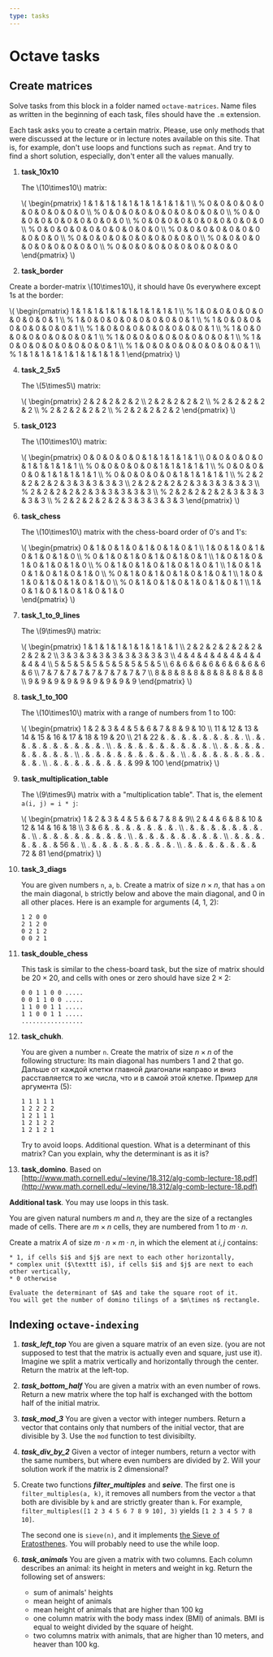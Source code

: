```yaml
---
type: tasks
---
```


# Octave tasks

## Create matrices

Solve tasks from this block in a folder named `octave-matrices`. Name files as written in the beginning of each task, files should have the `.m` extension.

Each task asks you to create a certain matrix. Please, use only methods that were discussed at the lecture or in lecture notes available on this site. That is, for example, don't use loops and functions such as `repmat`. And try to find a short solution, especially, don't enter all the values manually.

1. **task_10x10**

   The \\(10\\times10\\) matrix:

   \\(  \\begin{pmatrix}
   1 & 1 & 1 & 1 & 1 & 1 & 1 & 1 & 1 & 1 \\\\ %
   0 & 0 & 0 & 0 & 0 & 0 & 0 & 0 & 0 & 0 \\\\ %
   0 & 0 & 0 & 0 & 0 & 0 & 0 & 0 & 0 & 0 \\\\ %
   0 & 0 & 0 & 0 & 0 & 0 & 0 & 0 & 0 & 0 \\\\ %
   0 & 0 & 0 & 0 & 0 & 0 & 0 & 0 & 0 & 0 \\\\ %
   0 & 0 & 0 & 0 & 0 & 0 & 0 & 0 & 0 & 0 \\\\ %
   0 & 0 & 0 & 0 & 0 & 0 & 0 & 0 & 0 & 0 \\\\ %
   0 & 0 & 0 & 0 & 0 & 0 & 0 & 0 & 0 & 0 \\\\ %
   0 & 0 & 0 & 0 & 0 & 0 & 0 & 0 & 0 & 0 \\\\ %
   0 & 0 & 0 & 0 & 0 & 0 & 0 & 0 & 0 & 0
   \\end{pmatrix} \\)

3. **task_border**

Create a border-matrix \\(10\\times10\\), it should have 0s everywhere except 1s at the border:

   \\(  \\begin{pmatrix}
   1 & 1 & 1 & 1 & 1 & 1 & 1 & 1 & 1 & 1 \\\\ %
   1 & 0 & 0 & 0 & 0 & 0 & 0 & 0 & 0 & 1 \\\\ %
   1 & 0 & 0 & 0 & 0 & 0 & 0 & 0 & 0 & 1 \\\\ %
   1 & 0 & 0 & 0 & 0 & 0 & 0 & 0 & 0 & 1 \\\\ %
   1 & 0 & 0 & 0 & 0 & 0 & 0 & 0 & 0 & 1 \\\\ %
   1 & 0 & 0 & 0 & 0 & 0 & 0 & 0 & 0 & 1 \\\\ %
   1 & 0 & 0 & 0 & 0 & 0 & 0 & 0 & 0 & 1 \\\\ % 
   1 & 0 & 0 & 0 & 0 & 0 & 0 & 0 & 0 & 1 \\\\ %
   1 & 0 & 0 & 0 & 0 & 0 & 0 & 0 & 0 & 1 \\\\ %
   1 & 1 & 1 & 1 & 1 & 1 & 1 & 1 & 1 & 1
   \\end{pmatrix} \\)

4. **task_2_5x5**

   The \\(5\\times5\\) matrix:

   \\(  \\begin{pmatrix}
   2 & 2 & 2 & 2 & 2 \\\\ 2 & 2 & 2 & 2 & 2 \\\\ %
   2 & 2 & 2 & 2 & 2 \\\\ %
   2 & 2 & 2 & 2 & 2 \\\\ %
   2 & 2 & 2 & 2 & 2
   \\end{pmatrix} \\)

5. **task_0123**

   The \\(10\\times10\\) matrix:

   \\(  \\begin{pmatrix}
   0 & 0 & 0 & 0 & 0 & 1 & 1 & 1 & 1 & 1 \\\\ 0 & 0 & 0 & 0 & 0 & 1 & 1 & 1 & 1 & 1 \\\\ %
   0 & 0 & 0 & 0 & 0 & 1 & 1 & 1 & 1 & 1 \\\\ %
   0 & 0 & 0 & 0 & 0 & 1 & 1 & 1 & 1 & 1 \\\\ %
   0 & 0 & 0 & 0 & 0 & 1 & 1 & 1 & 1 & 1 \\\\ %
   2 & 2 & 2 & 2 & 2 & 3 & 3 & 3 & 3 & 3 \\\\ 2 & 2 & 2 & 2 & 2 & 3 & 3 & 3 & 3 & 3 \\\\ %
   2 & 2 & 2 & 2 & 2 & 3 & 3 & 3 & 3 & 3 \\\\ %
   2 & 2 & 2 & 2 & 2 & 3 & 3 & 3 & 3 & 3 \\\\ %
   2 & 2 & 2 & 2 & 2 & 3 & 3 & 3 & 3 & 3
   \\end{pmatrix} \\)

6. **task_chess**

   The \\(10\\times10\\) matrix with the chess-board order of 0's and 1's:

   \\(  \\begin{pmatrix}
   0 & 1 & 0 & 1 & 0 & 1 & 0 & 1 & 0 & 1 \\\\ 1 & 0 & 1 & 0 & 1 & 0 & 1 & 0 & 1 & 0 \\\\ %
   0 & 1 & 0 & 1 & 0 & 1 & 0 & 1 & 0 & 1 \\\\ 1 & 0 & 1 & 0 & 1 & 0 & 1 & 0 & 1 & 0 \\\\ %
   0 & 1 & 0 & 1 & 0 & 1 & 0 & 1 & 0 & 1 \\\\ 1 & 0 & 1 & 0 & 1 & 0 & 1 & 0 & 1 & 0 \\\\ %
   0 & 1 & 0 & 1 & 0 & 1 & 0 & 1 & 0 & 1 \\\\ 1 & 0 & 1 & 0 & 1 & 0 & 1 & 0 & 1 & 0 \\\\ %
   0 & 1 & 0 & 1 & 0 & 1 & 0 & 1 & 0 & 1 \\\\ 1 & 0 & 1 & 0 & 1 & 0 & 1 & 0 & 1 & 0    
   \\end{pmatrix} \\)

7. **task_1_to_9_lines**

   The \\(9\\times9\\) matrix:

   \\(  \\begin{pmatrix}
   1 & 1 & 1 & 1 & 1 & 1 & 1 & 1 & 1 \\\\ 2 & 2 & 2 & 2 & 2 & 2 & 2 & 2 & 2 \\\\ 3 & 3 & 3 & 3 & 3 & 3 & 3 & 3 & 3 \\\\ 4 & 4 & 4 & 4 & 4 & 4 & 4 & 4 & 4 \\\\ 5 & 5 & 5 & 5 & 5 & 5 & 5 & 5 & 5 \\\\ 6 & 6 & 6 & 6 & 6 & 6 & 6 & 6 & 6 \\\\ 7 & 7 & 7 & 7 & 7 & 7 & 7 & 7 & 7 \\\\ 8 & 8 & 8 & 8 & 8 & 8 & 8 & 8 & 8 \\\\ 9 & 9 & 9 & 9 & 9 & 9 & 9 & 9 & 9
   \\end{pmatrix} \\)

8. **task_1_to_100**

   The \\(10\\times10\\) matrix with a range of numbers from 1 to 100:

   \\(  \\begin{pmatrix}
   1 & 2 & 3 & 4 & 5 & 6 & 7 & 8 & 9 & 10 \\\\ 11 & 12 & 13 & 14 & 15 & 16 & 17 & 18 & 19 & 20 \\\\ 21 & 22 & . & . & . & . & . & . & . & . \\\\ . & . & . & . & . & . & . & . & . & . \\\\ . & . & . & . & . & . & . & . & . & . \\\\ . & . & . & . & . & . & . & . & . & . \\\\ . & . & . & . & . & . & . & . & . & . \\\\ . & . & . & . & . & . & . & . & . & . \\\\ . & . & . & . & . & . & . & . & 99 & 100
   \\end{pmatrix} \\)

9. **task_multiplication_table**

   The \\(9\\times9\\) matrix with a "multiplication table". That is, the element
   `a(i, j) = i * j`:

   \\(  \\begin{pmatrix}
   1 & 2 & 3 & 4 & 5 & 6 & 7 & 8 & 9\\\\ 2 & 4 & 6 & 8 & 10 & 12 & 14 & 16 & 18 \\\\ 3 & 6 & . & . & . & . & . & . & . \\\\ . & . & . & . & . & . & . & . & . \\\\ . & . & . & . & . & . & . & . & . \\\\ . & . & . & . & . & . & . & . & . \\\\ . & . & . & . & . & . & . & 56 & . \\\\ . & . & . & . & . & . & . & . & . \\\\ . & . & . & . & . & . & . & 72 & 81
   \\end{pmatrix} \\)

10. **task_3_diags**

    You are given numbers `n`, `a`, `b`. Create a matrix of size $n\times n$,
    that has `a` on the main diagonal, `b` strictly below and above the main
    diagonal, and 0 in all other places.
    Here is an example for arguments (4, 1, 2):
    ```
    1 2 0 0
    2 1 2 0
    0 2 1 2
    0 0 2 1
    ``` 
11. **task_double_chess**

    This task is similar to the chess-board task, but the size of matrix should
    be $20\times20$, and cells with ones or zero should have size $2\times2$:

     ```
     0 0 1 1 0 0 .....
     0 0 1 1 0 0 .....
     1 1 0 0 1 1 .....
     1 1 0 0 1 1 .....
     .................
     ``` 
12. **task_chukh**.

    You are given a number `n`. Create the matrix of size $n\times n$ of the
    following structure: Its main diagonal has numbers 1 and 2 that go. Дальше от каждой клетки главной диагонали направо и вниз расставляется то же числа, что и в самой этой клетке. Пример для аргумента (5):
    ```
    1 1 1 1 1
    1 2 2 2 2
    1 2 1 1 1
    1 2 1 2 2
    1 2 1 2 1
    ```
    Try to avoid loops.
    Additional question. What is a determinant of this matrix? Can you explain,
    why the determinant is as it is?

13. **task_domino**. Based on [http://www.math.cornell.edu/~levine/18.312/alg-comb-lecture-18.pdf](http://www.math.cornell.edu/~levine/18.312/alg-comb-lecture-18.pdf)

   **Additional task**. You may use loops in this task. 

   You are given natural numbers $m$ and $n$, they are the size of a rectangles made of
cells. There are $m\times n$ cells, they are numbered from $1$ to $m\cdot n$.

   Create a matrix $A$ of size $m\cdot n\times m\cdot n$, in which the element at $i,j$ contains:
   
    * 1, if cells $i$ and $j$ are next to each other horizontally,
    * complex unit ($\texttt i$), if cells $i$ and $j$ are next to each other vertically,
    * 0 otherwise

    Evaluate the determinant of $A$ and take the square root of it.
    You will get the number of domino tilings of a $m\times n$ rectangle. 

## Indexing `octave-indexing`

1. ***task_left_top***
   You are given a square matrix of an even size. (you are not supposed to test that the matrix is actually even and square, just
   use it). Imagine we split a matrix vertically and horizontally through the center. Return the matrix at the left-top.
1. ***task_bottom_half***
   You are given a matrix with an even number of rows. Return a new matrix where the top half is exchanged with the bottom half of the
   initial matrix.
1. ***task_mod_3***
   You are given a vector with integer numbers. Return a vector that contains only that numbers of the initial vector, that are
   divisible by 3. Use the `mod` function to test divisibilty.
1. ***task_div_by_2*** Given a vector of integer numbers, return a vector with the same
   numbers, but where even numbers are divided by 2. Will your solution work if
   the matrix is 2 dimensional?
1. Create two functions ***filter_multiples*** and ***seive***. The first one is `filter_multiples(a, k)`,
   it removes all numbers from the vector `a` that both are divisible by `k` and are strictly greater than `k`. For example, `filter_multiples([1 2 3 4 5 6 7 8 9 10], 3)` yields `[1 2 3 4 5 7 8 10]`.

   The second one is `sieve(n)`, and it implements [the Sieve of Eratosthenes](https://en.wikipedia.org/wiki/Sieve_of_Eratosthenes).
   You will probably need to use the while loop.
1. ***task_animals*** You are given a matrix with two columns. Each column describes
   an animal: its height in meters and weight in kg.
   Return the following set of answers:
   * sum of animals' heights
   * mean height of animals
   * mean height of animals that are higher than 100 kg
   * one column matrix with the body mass index (BMI) of animals. BMI is equal to
     weight divided by the square of height.
   * two columns matrix with animals, that are higher than 10 meters, and heaver than 100 kg.

